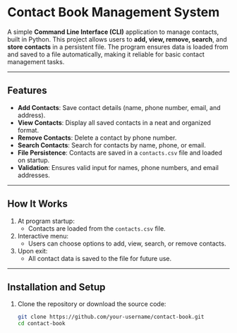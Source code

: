 # Contact Book Management System

A simple **Command Line Interface (CLI)** application to manage contacts, built in Python. This project allows users to **add, view, remove, search**, and **store contacts** in a persistent file. The program ensures data is loaded from and saved to a file automatically, making it reliable for basic contact management tasks.

---

## Features
- **Add Contacts**: Save contact details (name, phone number, email, and address).
- **View Contacts**: Display all saved contacts in a neat and organized format.
- **Remove Contacts**: Delete a contact by phone number.
- **Search Contacts**: Search for contacts by name, phone, or email.
- **File Persistence**: Contacts are saved in a `contacts.csv` file and loaded on startup.
- **Validation**: Ensures valid input for names, phone numbers, and email addresses.

---

## How It Works
1. At program startup:
   - Contacts are loaded from the `contacts.csv` file.
2. Interactive menu:
   - Users can choose options to add, view, search, or remove contacts.
3. Upon exit:
   - All contact data is saved to the file for future use.

---

## Installation and Setup

1. Clone the repository or download the source code:
   ```bash
   git clone https://github.com/your-username/contact-book.git
   cd contact-book
